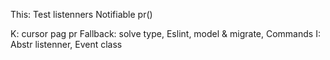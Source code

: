 This: 
Test listenners
Notifiable pr()

K: cursor pag pr
Fallback: solve type, Eslint, model & migrate, Commands
I: Abstr listenner, Event class